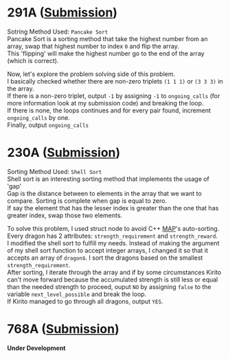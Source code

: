 # 291A ([Submission](https://codeforces.com/contest/291/submission/42598184))
Sotring Method Used: `Pancake Sort`\
Pancake Sort is a sorting method that take the highest number from an array, swap that highest number to index `0` and flip the array.\
This 'flipping' will make the highest number go to the end of the array (which is correct).

Now, let's explore the problem solving side of this problem.\
I basically checked whether there are non-zero triplets `(1 1 1)` or `(3 3 3)` in the array.\
If there is a non-zero triplet, output `-1` by assigning `-1` to `ongoing_calls` (for more information look at my submission code) and breaking the loop.\
If there is none, the loops continues and for every pair found, increment `ongoing_calls` by one.\
Finally, output `ongoing_calls`

# 230A ([Submission](https://codeforces.com/problemset/submission/230/42599680))
Sorting Method Used: `Shell Sort`\
Shell sort is an interesting sorting method that implements the usage of 'gap'\
Gap is the distance between to elements in the array that we want to compare. Sorting is complete when gap is equal to zero.\
If say the element that has the lesser index is greater than the one that has greater index, swap those two elements.

To solve this problem, I used struct node to avoid C++ [MAP](http://www.cplusplus.com/reference/map/map/)'s auto-sorting.\
Every dragon has 2 attributes: `strength_requirement` and `strength_reward`.\
I modified the shell sort to fulfill my needs. Instead of making the argument of my shell sort function to accept integer arrays, I changed it so that it accepts an array of `dragon`s. I sort the dragons based on the smallest `strength_requirement`.\
After sorting, I iterate through the array and if by some circumstances Kirito can't move forward because the accumulated strength is still less or equal than the needed strength to proceed, ouput `NO` by assigning `false` to the variable `next_level_possible` and break the loop.\
If Kirito managed to go through all dragons, output `YES`.

# 768A ([Submission](https://www.youtube.com/watch?v=oHg5SJYRHA0))
**Under Development**
